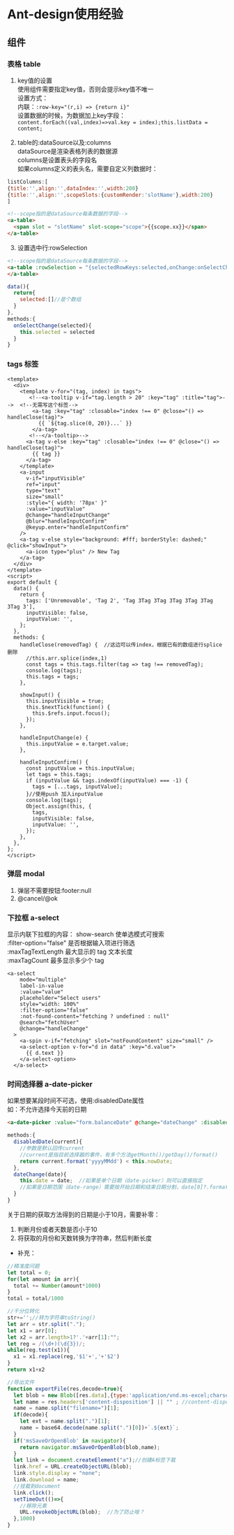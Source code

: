 # Ant-design使用经验

## 组件

### 表格 table
1. key值的设置    
使用<a-table>组件需要指定key值，否则会提示key值不唯一    
设置方式：  
内联：`:row-key="(r,i) => {return i}"`  
设置数据的时候，为数据加上key字段：`content.forEach((val,index)=>val.key = index);this.listData = content;`

2. table的:dataSource以及:columns  
dataSource是渲染表格列表的数据源  
columns是设置表头的字段名  
如果columns定义的表头名，需要自定义列数据时：
```js
listColumns:[
{title:'',align:'',dataIndex:'',width:200}
{title:'',align:'',scopeSlots:{customRender:'slotName'},width:200}
]
```
```html
<!--scope指的是dataSource每条数据的字段-->
<a-table>
  <span slot = "slotName" slot-scope="scope">{{scope.xx}}</span>
</a-table>
```

3. 设置选中行:rowSelection  
```html
<!--scope指的是dataSource每条数据的字段-->
<a-table :rowSelection = "{selectedRowKeys:selected,onChange:onSelectChange}">
</a-table>
```
```js
data(){
  return{
    selected:[]//是个数组
  }
},
methods:{
  onSelectChange(selected){
    this.selected = selected
  }
}
```

### tags 标签
```
<template>
  <div>
    <template v-for="(tag, index) in tags">
       <!--<a-tooltip v-if="tag.length > 20" :key="tag" :title="tag">-->  <!--无需写这个标签-->
        <a-tag :key="tag" :closable="index !== 0" @close="() => handleClose(tag)">
          {{ `${tag.slice(0, 20)}...` }}
        </a-tag>
       <!--</a-tooltip>-->
      <a-tag v-else :key="tag" :closable="index !== 0" @close="() => handleClose(tag)">
        {{ tag }}
      </a-tag>
    </template>
    <a-input
      v-if="inputVisible"
      ref="input"
      type="text"
      size="small"
      :style="{ width: '78px' }"
      :value="inputValue"
      @change="handleInputChange"
      @blur="handleInputConfirm"
      @keyup.enter="handleInputConfirm"
    />
    <a-tag v-else style="background: #fff; borderStyle: dashed;" @click="showInput">
      <a-icon type="plus" /> New Tag
    </a-tag>
  </div>
</template>
<script>
export default {
  data() {
    return {
      tags: ['Unremovable', 'Tag 2', 'Tag 3Tag 3Tag 3Tag 3Tag 3Tag 3Tag 3'],
      inputVisible: false,
      inputValue: '',
    };
  },
  methods: {
    handleClose(removedTag) {  //这边可以传index，根据已有的数组进行splice删除
      //this.arr.splice(index,1)
      const tags = this.tags.filter(tag => tag !== removedTag);
      console.log(tags);
      this.tags = tags;
    },

    showInput() {
      this.inputVisible = true;
      this.$nextTick(function() {
        this.$refs.input.focus();
      });
    },

    handleInputChange(e) {
      this.inputValue = e.target.value;
    },

    handleInputConfirm() {
      const inputValue = this.inputValue;
      let tags = this.tags;
      if (inputValue && tags.indexOf(inputValue) === -1) {
        tags = [...tags, inputValue];
      }//使用push 加入inputValue
      console.log(tags);
      Object.assign(this, {
        tags,
        inputVisible: false,
        inputValue: '',
      });
    },
  },
};
</script>
```

### 弹层 modal
1. 弹层不需要按钮:footer:null  
2. @cancel/@ok  

### 下拉框 a-select  
显示内联下拉框的内容：
show-search  使单选模式可搜索  
:filter-option="false"  是否根据输入项进行筛选    
:maxTagTextLength  最大显示的 tag 文本长度  
:maxTagCount  最多显示多少个 tag  
```
<a-select
    mode="multiple"
    label-in-value
    :value="value"
    placeholder="Select users"
    style="width: 100%"
    :filter-option="false"
    :not-found-content="fetching ? undefined : null"
    @search="fetchUser"
    @change="handleChange"
  >
    <a-spin v-if="fetching" slot="notFoundContent" size="small" />
    <a-select-option v-for="d in data" :key="d.value">
      {{ d.text }}
    </a-select-option>
  </a-select>
```

### 时间选择器 a-date-picker  
如果想要某段时间不可选，使用:disabledDate属性  
如：不允许选择今天前的日期
```html
<a-date-picker :value="form.balanceDate" @change="dateChange" :disabledDate="disabledDate"></a-date-picker>
```
```js
methods:{
  disabledDate(current){
    //参数是默认回传current
    //current是指目前选择器的事件，有多个方法getMonth()/getDay()/format()
    return current.format('yyyyMMdd') < this.nowDate;
  },
  dateChange(date){
    this.date = date;  //如果是单个日期（date-picker）则可以直接指定
    //如果是日期范围（date-range）需要按开始日期和结束日期分割，date[0]?.format('yyyyMMdd');
  }
}
```
关于日期的获取方法得到的日期是小于10月，需要补零：    
1. 判断月份或者天数是否小于10  
2. 将获取的月份和天数转换为字符串，然后判断长度  

* 补充：
```js
//精准度问题
let total = 0;
for(let amount in arr){
  total += Number(amount*1000)
}
total = total/1000

//千分位转化
str+='';//转为字符串toString()
let arr = str.split(".");
let x1 = arr[0];
let x2 = arr.length>1?'.'+arr[1]:"";
let reg = /(\d+)(\d{3})/;
while(reg.test(x1)){
  x1 = x1.replace(reg,'$1'+','+'$2')
}
return x1+x2

//导出文件
function exportFile(res,decode=true){
  let blob = new Blob([res.data],{type:'application/vnd.ms-excel;charset=utf-8'})
  let name = res.headers['content-disposition'] || "" ; //content-disposition放名称
  name = name.split("filename=")[1];
  if(decode){
    let ext = name.split(".")[1];
    name = base64.decode(name.split(".")[0])+`.${ext}`;
  }
  if('msSaveOrOpenBlob' in navigator){
    return navigator.msSaveOrOpenBlob(blob,name);
  }
  let link = document.createElement("a");//创建A标签下载
  link.href = URL.createObjectURL(blob);
  link.style.display = "none";
  link.download = name;
  //挂载到document
  link.click();
  setTimeOut(()=>{
    //移除元素
    URL.revokeObjectURL(blob);  //为了防止啥？
  },1000)
}
```

